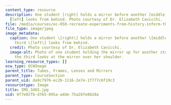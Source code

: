 ```yaml
---
content_type: resource
description: One student [right] holds a mirror before another [middle] while a third
  [left] looks from behind. Photo courtesy of Dr. Elizabeth Cavicchi.
file: /media/courses/ec-050-recreate-experiments-from-history-inform-the-future-from-the-past-galileo-january-iap-2010/0f7e02fbd765095aadde75a28fe8628a_IMG_3465.jpg
file_type: image/jpeg
image_metadata:
  caption: One student \[right\] holds a mirror before another \[middle\] while a
    third \[left\] looks from behind.
  credit: Photo courtesy of Dr. Elizabeth Cavicchi.
  image-alt: Photo of one student holding the mirror up for another student while
    the third looks at the mirror over her shoulder.
learning_resource_types: []
ocw_type: OCWImage
parent_title: Tubes, Frames, Lenses and Mirrors
parent_type: CourseSection
parent_uid: da9c7976-ec2b-1116-2e7e-1f777c6f19c3
resourcetype: Image
title: IMG_3465.jpg
uid: 0f7e02fb-d765-095a-adde-75a28fe8628a
---
```

